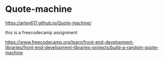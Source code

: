 # Quote-machine

https://arlen617.github.io/Quote-machine/

this is a freecodecamp assignment

https://www.freecodecamp.org/learn/front-end-development-libraries/front-end-development-libraries-projects/build-a-random-quote-machine
